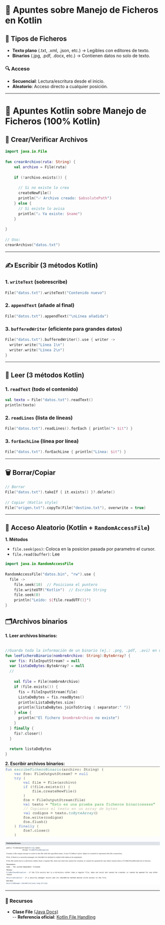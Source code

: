 # 📝 Apuntes sobre Manejo de Ficheros en Kotlin

## 📂 Tipos de Ficheros

- **Texto plano** (.txt, .xml, .json, etc.) → Legibles con editores de texto.
- **Binarios** (.jpg, .pdf, .docx, etc.) → Contienen datos no solo de texto.

### 🔍 Acceso

- **Secuencial**: Lectura/escritura desde el inicio.
- **Aleatorio**: Acceso directo a cualquier posición.

---


# 📝 Apuntes **Kotlin** sobre Manejo de Ficheros (100% Kotlin)

## 📂 Crear/Verificar Archivos

```kotlin
import java.io.File

fun crearArchivo(ruta: String) {
    val archivo = File(ruta)

    if (!archivo.exists()) {

      // Si no existe lo crea
      createNewFile()
      println("✅ Archivo creado: $absolutePath")
    } else {
      // Si existe lo avisa
      println("⚠️ Ya existe: $name")
    }

}

// Uso:
crearArchivo("datos.txt")
```

---

## ✍️ Escribir (3 métodos Kotlin)

### 1. `writeText` (sobrescribe)

```kotlin
File("datos.txt").writeText("Contenido nuevo")
```

### 2. `appendText` (añade al final)

```kotlin
File("datos.txt").appendText("\nLínea añadida")
```

### 3. `bufferedWriter` (eficiente para grandes datos)

```kotlin
File("datos.txt").bufferedWriter().use { writer ->
  writer.write("Línea 1\n")
  writer.write("Línea 2\n")
}
```

---

## 📖 Leer (3 métodos Kotlin)

### 1. `readText` (todo el contenido)

```kotlin
val texto = File("datos.txt").readText()
println(texto)
```

### 2. `readLines` (lista de líneas)

```kotlin
File("datos.txt").readLines().forEach { println("> $it") }
```

### 3. `forEachLine` (línea por línea)

```kotlin
File("datos.txt").forEachLine { println("Línea: $it") }
```

---

## 🗑️ Borrar/Copiar

```kotlin
// Borrar
File("datos.txt").takeIf { it.exists() }?.delete()

// Copiar (Kotlin style)
File("origen.txt").copyTo(File("destino.txt"), overwrite = true)
```

---

## 🔄 Acceso Aleatorio (Kotlin + `RandomAccessFile`)

**1. Métodos**

- `file.seek(pos)`: Coloca en la posicion pasada por parametro el cursor.
- `file.read(buffer)`: Lee 

```kotlin
import java.io.RandomAccessFile

RandomAccessFile("datos.bin", "rw").use { 
  file ->
    file.seek(10)  // Posiciona el puntero
    file.writeUTF("Kotlin")  // Escribe String
    file.seek(0)
    println("Leído: ${file.readUTF()}")
}
```

## 🗂️Archivos binarios

**1. Leer archivos binarios:**
```kotlin

//Guarda toda la información de un binario (ej.: .png, .pdf, .avi) en un array
fun leeFicheroBinario(nombreArchivo: String):ByteArray? {
  var fis: FileInputStream? = null
  var listaDeBytes:ByteArray? = null
  // 

    val file = File(nombreArchivo)
    if (file.exists()) {
      fis = FileInputStream(file)
      ListaDeBytes = fis.readBytes()
      println(ListaDeBytes.size)
      println(listaDeBytes.joinToString ( separator:" "))
    } else {
      println("El fichero $nombreArchivo no existe")
    }
  } finally {
    fis?.closer()
  }

  return listaDeBytes
}
```

**2. Escribir archivos binarios:**
![](img/p1.png)


![](img/p3.png)

---

### 🔗 Recursos

- **Clase File** [(Java Docs)](https://docs.oracle.com/en/java/javase/17/docs/api/java.base/java/io/File.html)  
  -- **Referencia oficial**: [Kotlin File Handling](https://kotlinlang.org/docs/io.html)

